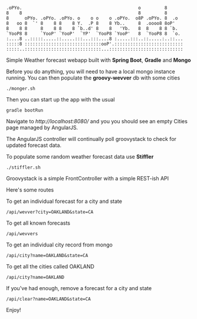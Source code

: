 
    .oPYo.                                            o         8
    8    8                                            8         8
    8      oPYo. .oPYo. .oPYo. o    o o    o .oPYo.  o8P .oPYo. 8  .o
    8   oo 8  `' 8    8 8    8 Y.  .P 8    8 Yb..     8  .oooo8 8oP'
    8    8 8     8    8 8    8 `b..d' 8    8   'Yb.   8  8    8 8 `b.
    `YooP8 8     `YooP' `YooP'  `YP'  `YooP8 `YooP'   8  `YooP8 8  `o.
    :....8 ..:::::.....::.....:::...:::....8 :.....:::..::.....:..::...
    :::::8 :::::::::::::::::::::::::::::ooP'.::::::::::::::::::::::::::
    :::::..:::::::::::::::::::::::::::::...::::::::::::::::::::::::::::

Simple Weather forecast webapp built with **Spring Boot**, **Gradle** and **Mongo**

Before you do anything, you will need to have a local mongo instance running.
You can then populate the **groovy-wevver** db with some cities

    ./monger.sh

Then you can start up the app with the usual

    gradle bootRun

Navigate to _http://localhost:8080/_ and you you should see an empty Cities page managed by AngularJS.

The AngularJS controller will continually poll groovystack to check for updated forecast data.

To populate some random weather forecast data use **Stiffler**

    ./stiffler.sh

Groovystack is a simple FrontController with a simple REST-ish API

Here's some routes

To get an individual forecast for a city and state

    /api/wevver?city=OAKLAND&state=CA

To get all known forecasts

    /api/wevvers

To get an individual city record from mongo

    /api/city?name=OAKLAND&state=CA

To get all the cities called OAKLAND

    /api/city?name=OAKLAND

If you've had enough, remove a forecast for a city and state

    /api/clear?name=OAKLAND&state=CA

Enjoy!